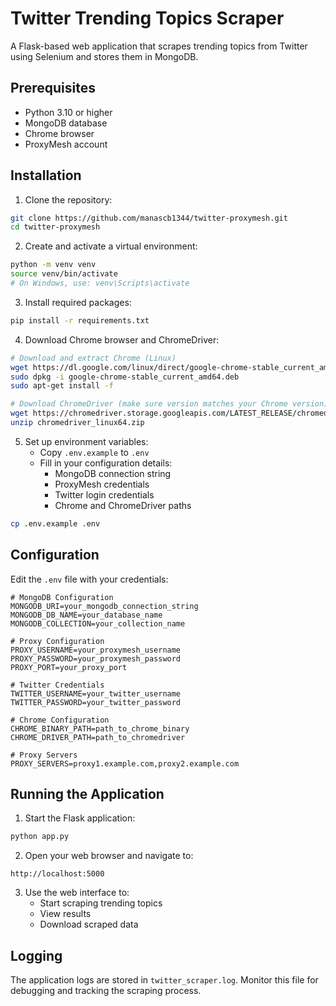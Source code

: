 # Twitter Trending Topics Scraper

A Flask-based web application that scrapes trending topics from Twitter using Selenium and stores them in MongoDB.

## Prerequisites

- Python 3.10 or higher
- MongoDB database
- Chrome browser
- ProxyMesh account

## Installation

1. Clone the repository:
```bash
git clone https://github.com/manascb1344/twitter-proxymesh.git
cd twitter-proxymesh
```

2. Create and activate a virtual environment:
```bash
python -m venv venv
source venv/bin/activate  
# On Windows, use: venv\Scripts\activate
```

3. Install required packages:
```bash
pip install -r requirements.txt
```

4. Download Chrome browser and ChromeDriver:
```bash
# Download and extract Chrome (Linux)
wget https://dl.google.com/linux/direct/google-chrome-stable_current_amd64.deb
sudo dpkg -i google-chrome-stable_current_amd64.deb
sudo apt-get install -f

# Download ChromeDriver (make sure version matches your Chrome version)
wget https://chromedriver.storage.googleapis.com/LATEST_RELEASE/chromedriver_linux64.zip
unzip chromedriver_linux64.zip
```

5. Set up environment variables:
   - Copy `.env.example` to `.env`
   - Fill in your configuration details:
     - MongoDB connection string
     - ProxyMesh credentials
     - Twitter login credentials
     - Chrome and ChromeDriver paths

```bash
cp .env.example .env
```

## Configuration

Edit the `.env` file with your credentials:

```env
# MongoDB Configuration
MONGODB_URI=your_mongodb_connection_string
MONGODB_DB_NAME=your_database_name
MONGODB_COLLECTION=your_collection_name

# Proxy Configuration
PROXY_USERNAME=your_proxymesh_username
PROXY_PASSWORD=your_proxymesh_password
PROXY_PORT=your_proxy_port

# Twitter Credentials
TWITTER_USERNAME=your_twitter_username
TWITTER_PASSWORD=your_twitter_password

# Chrome Configuration
CHROME_BINARY_PATH=path_to_chrome_binary
CHROME_DRIVER_PATH=path_to_chromedriver

# Proxy Servers
PROXY_SERVERS=proxy1.example.com,proxy2.example.com
```

## Running the Application

1. Start the Flask application:
```bash
python app.py
```

2. Open your web browser and navigate to:
```
http://localhost:5000
```

3. Use the web interface to:
   - Start scraping trending topics
   - View results
   - Download scraped data

## Logging

The application logs are stored in `twitter_scraper.log`. Monitor this file for debugging and tracking the scraping process.
